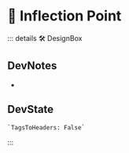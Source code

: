 
# 🔻 <via>Inflection Point</via>

::: details 🛠 <dev>DesignBox</dev>

## DevNotes

-

## DevState

```py
`TagsToHeaders: False`
```

:::
